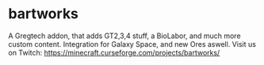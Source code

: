 # bartworks
A Gregtech addon, that adds GT2,3,4 stuff, a BioLabor, and much more custom content. Integration for Galaxy Space, and new Ores aswell.
Visit us on Twitch:
https://minecraft.curseforge.com/projects/bartworks/
